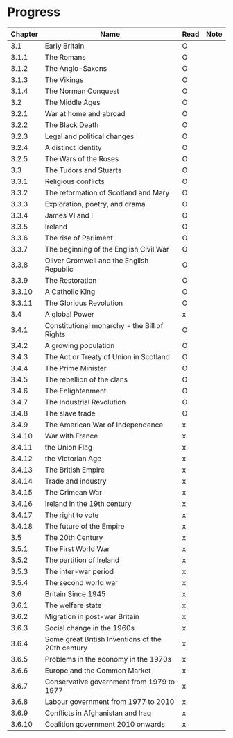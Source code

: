 # Progress

|Chapter|Name|Read|Note|
|-|-|-|-|
|3.1|Early Britain|O|||
|3.1.1|The Romans|O||
|3.1.2|The Anglo-Saxons|O||
|3.1.3|The Vikings|O||
|3.1.4|The Norman Conquest|O|
|3.2|The Middle Ages|O||
|3.2.1|War at home and abroad|O||
|3.2.2|The Black Death|O||
|3.2.3|Legal and political changes|O||
|3.2.4|A distinct identity|O||
|3.2.5|The Wars of the Roses|O||
|3.3|The Tudors and Stuarts|O||
|3.3.1|Religious conflicts|O||
|3.3.2|The reformation of Scotland and Mary|O||
|3.3.3|Exploration, poetry, and drama|O||
|3.3.4|James VI and I|O||
|3.3.5|Ireland|O||
|3.3.6|The rise of Parliment|O||
|3.3.7|The beginning of the English Civil War|O||
|3.3.8|Oliver Cromwell and the English Republic|O||
|3.3.9|The Restoration|O||
|3.3.10|A Catholic King|O||
|3.3.11|The Glorious Revolution|O||
|3.4|A global Power|x||
|3.4.1|Constitutional monarchy - the Bill of Rights|O||
|3.4.2|A growing population|O||
|3.4.3|The Act or Treaty of Union in Scotland|O||
|3.4.4|The Prime Minister|O||
|3.4.5|The rebellion of the clans|O||
|3.4.6|The Enlightenment|O||
|3.4.7|The Industrial Revolution|O||
|3.4.8|The slave trade|O||
|3.4.9|The American War of Independence|x||
|3.4.10|War with France|x||
|3.4.11|the Union Flag|x||
|3.4.12|the Victorian Age|x||
|3.4.13|The British Empire|x||
|3.4.14|Trade and industry|x||
|3.4.15|The Crimean War|x||
|3.4.16|Ireland in the 19th century|x||
|3.4.17|The right to vote|x||
|3.4.18|The future of the Empire|x||
|3.5|The 20th Century|x||
|3.5.1|The First World War|x||
|3.5.2|The partition of Ireland|x||
|3.5.3|The inter-war period|x||
|3.5.4|The second world war|x||
|3.6|Britain Since 1945|x||
|3.6.1|The welfare state|x||
|3.6.2|Migration in post-war Britain|x||
|3.6.3|Social change in the 1960s|x||
|3.6.4|Some great British Inventions of the 20th century|x||
|3.6.5|Problems in the economy in the 1970s|x||
|3.6.6|Europe and the Common Market|x||
|3.6.7|Conservative government from 1979 to 1977|x||
|3.6.8|Labour government from 1977 to 2010|x||
|3.6.9|Conflicts in Afghanistan and Iraq|x||
|3.6.10|Coalition government 2010 onwards|x||